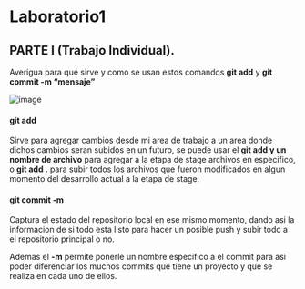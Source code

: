 # Laboratorio1

## PARTE I (Trabajo Individual).

Averigua para qué sirve y como se usan estos comandos **git add** y **git commit -m “mensaje”**

![image](https://www.w3docs.com/uploads/media/default/0001/03/ad19114d2f18ae7f7e8b99a5110d1a2f339282c6.png)

#### git add 
Sirve para agregar cambios desde mi area de trabajo a un area donde dichos cambios seran subidos en un futuro, se puede usar el **git add y un nombre de archivo** para agregar a la etapa de stage archivos en especifico, o **git add .** para subir todos los archivos que fueron modificados en algun momento del desarrollo actual a la etapa de stage. 
#### git commit -m
Captura el estado del repositorio local en ese mismo momento, dando asi la informacion de si todo esta listo para hacer un posible push y subir todo a el repositorio principal o no.

Ademas el **-m** permite ponerle un nombre especifico a el commit para asi poder diferenciar los muchos commits que tiene un proyecto y que se realiza en cada uno de ellos.